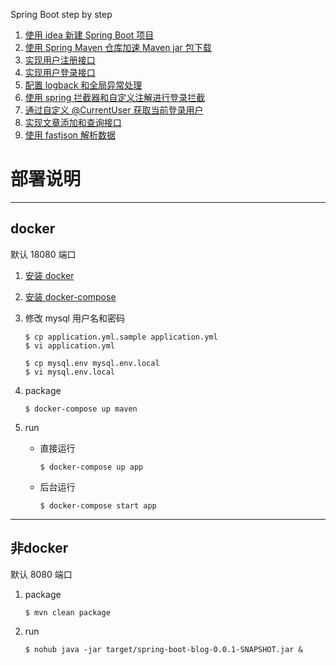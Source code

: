 Spring Boot step by step

1. [使用 idea 新建 Spring Boot 项目](http://www.jianshu.com/p/45ba074dbc81)
2. [使用 Spring Maven 仓库加速 Maven jar 包下载](http://www.jianshu.com/p/87100dd1ec52)
3. [实现用户注册接口](http://www.jianshu.com/p/07184349738a)
4. [实现用户登录接口](http://www.jianshu.com/p/d99e4de60e5d)
5. [配置 logback 和全局异常处理](http://www.jianshu.com/p/e0b6f29f9676)
6. [使用 spring 拦截器和自定义注解进行登录拦截](http://www.jianshu.com/p/97362fdf039e)
7. [通过自定义 @CurrentUser 获取当前登录用户](http://www.jianshu.com/p/01a6a61d9e02)
8. [实现文章添加和查询接口](http://www.jianshu.com/p/e54077b0bf37)
9. [使用 fastjson 解析数据](http://www.jianshu.com/p/45682cd30ca2)

# 部署说明

---

## docker 
默认 18080 端口

1. [安装 docker](https://get.daocloud.io/#install-docker)
2. [安装 docker-compose](https://get.daocloud.io/#install-compose)
3. 修改 mysql 用户名和密码
    ```
    $ cp application.yml.sample application.yml
    $ vi application.yml
    ```

    ```
    $ cp mysql.env mysql.env.local
    $ vi mysql.env.local
    ```
4. package
    ```
    $ docker-compose up maven
    ```
5. run
    - 直接运行
        ```
        $ docker-compose up app
        ```
    - 后台运行
        ```
        $ docker-compose start app
        ```
---

## 非docker
默认 8080 端口

1. package  
    ```
    $ mvn clean package 
    ```
2. run  
    ```
    $ nohub java -jar target/spring-boot-blog-0.0.1-SNAPSHOT.jar &
    ```
